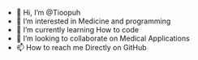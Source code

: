 - 👋 Hi, I’m @Tioopuh
- 👀 I’m interested in Medicine and programming
- 🌱 I’m currently learning How to code
- 💞️ I’m looking to collaborate on Medical Applications
- 📫 How to reach me Directly on GitHub

<!---
Tioopuh/Tioopuh is a ✨ special ✨ repository because its `README.md` (this file) appears on your GitHub profile.
You can click the Preview link to take a look at your changes.
--->

